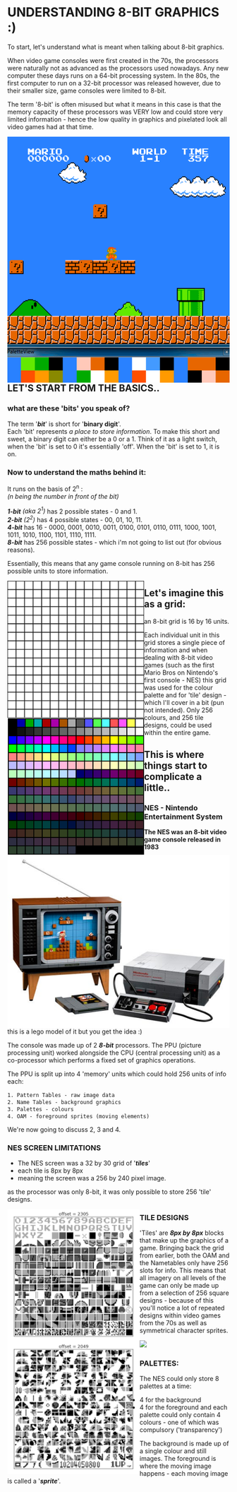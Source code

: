 # UNDERSTANDING 8-BIT GRAPHICS :)

To start, let's understand what is meant when talking about 8-bit graphics.  

When video game consoles were first created in the 70s, the processors were naturally not as advanced as the processors used nowadays. Any new computer these days runs on a 64-bit processing system. In the 80s, the first computer to run on a 32-bit processor was released however, due to their smaller size, game consoles were limited to 8-bit.

The term '8-bit' is often misused but what it means in this case is that the memory capacity of these processors was VERY low and could store very limited information - hence the low quality in graphics and pixelated look all video games had at that time.
<br>


<img align="right" src="mario.gif">

## LET'S START FROM THE BASICS..
### what are these 'bits' you speak of?
The term '***bit***' is short for '**binary digit**'.  
Each 'bit' represents *a place to store information*. To make this short and sweet, a binary digit can either be a 0 or a 1. Think of it as a light switch, when the 'bit' is set to 0 it's essentially 'off'. When the 'bit' is set to 1, it is on.

### Now to understand the maths behind it:  
It runs on the basis of 2<sup>n</sup> :  
*(n being the number in front of the bit)*  

***1-bit*** *(aka 2<sup>1</sup>)* has 2 possible states - 0 and 1.  
***2-bit*** *(2<sup>2</sup>)* has 4 possible states - 00, 01, 10, 11.  
***4-bit*** has 16 - 0000, 0001, 0010, 0011, 0100, 0101, 0110, 0111, 1000, 1001, 1011, 1010, 1100, 1101, 1110, 1111.  
***8-bit*** has 256 possible states - which i'm not going to list out (for obvious reasons).

Essentially, this means that any game console running on 8-bit has 256 possible units to store information.   

    

<img align="left" src="256grid.png" width="310">
<img align="left" src="palettemario.png" width="310">

## Let's imagine this as a grid:
an 8-bit grid is 16 by 16 units.  

Each individual unit in this grid stores a single piece of information and when dealing with 8-bit video games (such as the first Mario Bros on Nintendo's first console - NES) this grid was used for the colour palette and for 'tile' design - which I'll cover in a bit (pun not intended). Only 256 colours, and 256 tile designs, could be used within the entire game.

## This is where things start to complicate a little..
### NES - Nintendo Entertainment System
<img align="left" src="nes.jpeg">

**The NES was an 8-bit video game console released in 1983**  
this is a lego model of it but you get the idea :)

The console was made up of 2 ***8-bit*** processors. The PPU (picture processing unit) worked alongside the CPU (central processing unit) as a co-processor which performs a fixed set of graphics operations.

The PPU is split up into 4 'memory' units which could hold 256 units of info each:

    1. Pattern Tables - raw image data
    2. Name Tables - background graphics
    3. Palettes - colours
    4. OAM - foreground sprites (moving elements)
We're now going to discuss 2, 3 and 4.
<br>


### NES SCREEN LIMITATIONS
- The NES screen was a 32 by 30 grid of '***tiles***'   
- each tile is 8px by 8px   
- meaning the screen was a 256 by 240 pixel image.

as the processor was only 8-bit, it was only possible to store 256 'tile' designs. 

<img align= "left" src= "backgroundtileset.png" width="300">
<img align= "left" src= "spritetileset.png" width="300">

### TILE DESIGNS
'Tiles' are ***8px by 8px*** blocks that make up the graphics of a game. Bringing back the grid from earlier, both the OAM and the Nametables only have 256 slots for info. This means that all imagery on all levels of the game can only be made up from a selection of 256 square designs - because of this you'll notice a lot of repeated designs within video games from the 70s as well as symmetrical character sprites.

<img src= "mariosetting.png">


### PALETTES:
The NES could only store 8 palettes at a time:
- 4 for the background
- 4 for the foreground
and each palette could only contain 4 colours - one of which was compulsory ('transparency')  

The background is made up of a single colour and still images. The foreground is where the moving image happens - each moving image is called a '***sprite***'.

